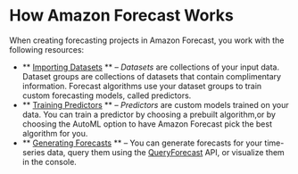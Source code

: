 # How Amazon Forecast Works<a name="how-it-works"></a>

When creating forecasting projects in Amazon Forecast, you work with the following resources:
+ ** [Importing Datasets](howitworks-datasets-groups.md) ** – *Datasets* are collections of your input data\. Dataset groups are collections of datasets that contain complimentary information\. Forecast algorithms use your dataset groups to train custom forecasting models, called predictors\.
+ ** [Training Predictors](howitworks-predictor.md) ** – *Predictors* are custom models trained on your data\. You can train a predictor by choosing a prebuilt algorithm,or by choosing the AutoML option to have Amazon Forecast pick the best algorithm for you\.
+ ** [Generating Forecasts](howitworks-forecast.md) ** – You can generate forecasts for your time\-series data, query them using the [QueryForecast](https://docs.aws.amazon.com/forecast/latest/dg/API_forecastquery_QueryForecast.html) API, or visualize them in the console\.